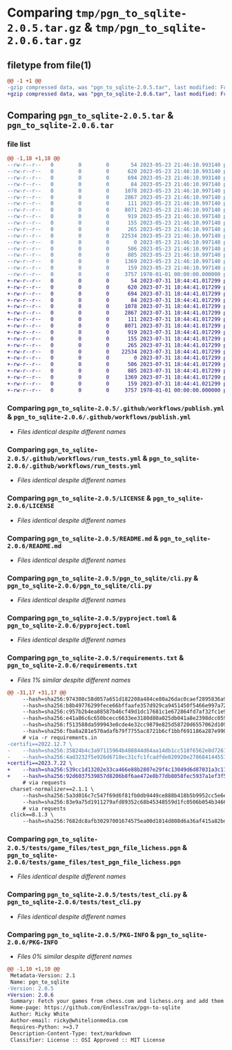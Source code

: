 # Comparing `tmp/pgn_to_sqlite-2.0.5.tar.gz` & `tmp/pgn_to_sqlite-2.0.6.tar.gz`

## filetype from file(1)

```diff
@@ -1 +1 @@
-gzip compressed data, was "pgn_to_sqlite-2.0.5.tar", last modified: Fri Jan  1 00:00:00 2016, max compression
+gzip compressed data, was "pgn_to_sqlite-2.0.6.tar", last modified: Fri Jan  1 00:00:00 2016, max compression
```

## Comparing `pgn_to_sqlite-2.0.5.tar` & `pgn_to_sqlite-2.0.6.tar`

### file list

```diff
@@ -1,18 +1,18 @@
--rw-r--r--   0        0        0       54 2023-05-23 21:46:10.993140 pgn_to_sqlite-2.0.5/.coveragerc
--rw-r--r--   0        0        0      620 2023-05-23 21:46:10.993140 pgn_to_sqlite-2.0.5/.github/workflows/publish.yml
--rw-r--r--   0        0        0      694 2023-05-23 21:46:10.993140 pgn_to_sqlite-2.0.5/.github/workflows/run_tests.yml
--rw-r--r--   0        0        0       84 2023-05-23 21:46:10.997140 pgn_to_sqlite-2.0.5/.gitignore
--rw-r--r--   0        0        0     1078 2023-05-23 21:46:10.997140 pgn_to_sqlite-2.0.5/LICENSE
--rw-r--r--   0        0        0     2867 2023-05-23 21:46:10.997140 pgn_to_sqlite-2.0.5/README.md
--rw-r--r--   0        0        0      111 2023-05-23 21:46:10.997140 pgn_to_sqlite-2.0.5/pgn_to_sqlite/__init__.py
--rw-r--r--   0        0        0     8071 2023-05-23 21:46:10.997140 pgn_to_sqlite-2.0.5/pgn_to_sqlite/cli.py
--rw-r--r--   0        0        0      919 2023-05-23 21:46:10.997140 pgn_to_sqlite-2.0.5/pyproject.toml
--rw-r--r--   0        0        0      155 2023-05-23 21:46:10.997140 pgn_to_sqlite-2.0.5/pytest.ini
--rw-r--r--   0        0        0      265 2023-05-23 21:46:10.997140 pgn_to_sqlite-2.0.5/requirements.in
--rw-r--r--   0        0        0    22534 2023-05-23 21:46:10.997140 pgn_to_sqlite-2.0.5/requirements.txt
--rw-r--r--   0        0        0        0 2023-05-23 21:46:10.997140 pgn_to_sqlite-2.0.5/tests/__init__.py
--rw-r--r--   0        0        0      506 2023-05-23 21:46:10.997140 pgn_to_sqlite-2.0.5/tests/game_files/test_pgn_file_chess_dotcom.pgn
--rw-r--r--   0        0        0      885 2023-05-23 21:46:10.997140 pgn_to_sqlite-2.0.5/tests/game_files/test_pgn_file_lichess.pgn
--rw-r--r--   0        0        0     1369 2023-05-23 21:46:10.997140 pgn_to_sqlite-2.0.5/tests/test_cli.py
--rw-r--r--   0        0        0      159 2023-05-23 21:46:10.997140 pgn_to_sqlite-2.0.5/tox.ini
--rw-r--r--   0        0        0     3757 1970-01-01 00:00:00.000000 pgn_to_sqlite-2.0.5/PKG-INFO
+-rw-r--r--   0        0        0       54 2023-07-31 18:44:41.017299 pgn_to_sqlite-2.0.6/.coveragerc
+-rw-r--r--   0        0        0      620 2023-07-31 18:44:41.017299 pgn_to_sqlite-2.0.6/.github/workflows/publish.yml
+-rw-r--r--   0        0        0      694 2023-07-31 18:44:41.017299 pgn_to_sqlite-2.0.6/.github/workflows/run_tests.yml
+-rw-r--r--   0        0        0       84 2023-07-31 18:44:41.017299 pgn_to_sqlite-2.0.6/.gitignore
+-rw-r--r--   0        0        0     1078 2023-07-31 18:44:41.017299 pgn_to_sqlite-2.0.6/LICENSE
+-rw-r--r--   0        0        0     2867 2023-07-31 18:44:41.017299 pgn_to_sqlite-2.0.6/README.md
+-rw-r--r--   0        0        0      111 2023-07-31 18:44:41.017299 pgn_to_sqlite-2.0.6/pgn_to_sqlite/__init__.py
+-rw-r--r--   0        0        0     8071 2023-07-31 18:44:41.017299 pgn_to_sqlite-2.0.6/pgn_to_sqlite/cli.py
+-rw-r--r--   0        0        0      919 2023-07-31 18:44:41.017299 pgn_to_sqlite-2.0.6/pyproject.toml
+-rw-r--r--   0        0        0      155 2023-07-31 18:44:41.017299 pgn_to_sqlite-2.0.6/pytest.ini
+-rw-r--r--   0        0        0      265 2023-07-31 18:44:41.017299 pgn_to_sqlite-2.0.6/requirements.in
+-rw-r--r--   0        0        0    22534 2023-07-31 18:44:41.017299 pgn_to_sqlite-2.0.6/requirements.txt
+-rw-r--r--   0        0        0        0 2023-07-31 18:44:41.017299 pgn_to_sqlite-2.0.6/tests/__init__.py
+-rw-r--r--   0        0        0      506 2023-07-31 18:44:41.017299 pgn_to_sqlite-2.0.6/tests/game_files/test_pgn_file_chess_dotcom.pgn
+-rw-r--r--   0        0        0      885 2023-07-31 18:44:41.017299 pgn_to_sqlite-2.0.6/tests/game_files/test_pgn_file_lichess.pgn
+-rw-r--r--   0        0        0     1369 2023-07-31 18:44:41.017299 pgn_to_sqlite-2.0.6/tests/test_cli.py
+-rw-r--r--   0        0        0      159 2023-07-31 18:44:41.021299 pgn_to_sqlite-2.0.6/tox.ini
+-rw-r--r--   0        0        0     3757 1970-01-01 00:00:00.000000 pgn_to_sqlite-2.0.6/PKG-INFO
```

### Comparing `pgn_to_sqlite-2.0.5/.github/workflows/publish.yml` & `pgn_to_sqlite-2.0.6/.github/workflows/publish.yml`

 * *Files identical despite different names*

### Comparing `pgn_to_sqlite-2.0.5/.github/workflows/run_tests.yml` & `pgn_to_sqlite-2.0.6/.github/workflows/run_tests.yml`

 * *Files identical despite different names*

### Comparing `pgn_to_sqlite-2.0.5/LICENSE` & `pgn_to_sqlite-2.0.6/LICENSE`

 * *Files identical despite different names*

### Comparing `pgn_to_sqlite-2.0.5/README.md` & `pgn_to_sqlite-2.0.6/README.md`

 * *Files identical despite different names*

### Comparing `pgn_to_sqlite-2.0.5/pgn_to_sqlite/cli.py` & `pgn_to_sqlite-2.0.6/pgn_to_sqlite/cli.py`

 * *Files identical despite different names*

### Comparing `pgn_to_sqlite-2.0.5/pyproject.toml` & `pgn_to_sqlite-2.0.6/pyproject.toml`

 * *Files identical despite different names*

### Comparing `pgn_to_sqlite-2.0.5/requirements.txt` & `pgn_to_sqlite-2.0.6/requirements.txt`

 * *Files 1% similar despite different names*

```diff
@@ -31,17 +31,17 @@
     --hash=sha256:974308c58d057a651d182208a484ce80a26dac0caef2895836a92dd6ebd725e0 \
     --hash=sha256:b8b49776299fece66bffaafe357d929ca9451450f5466e997a7285ab0fe28e3b \
     --hash=sha256:c957b2b4ea88587b46cf49d1dc17681c1e672864fd7af32fc1e9664d572b3458 \
     --hash=sha256:e41a86c6c650bcecc6633ee3180d80a025db041a8e2398dcc059b3afa8382cd4 \
     --hash=sha256:f513588da599943e0cde4e32cc9879e825d58720d6557062d1098c5ad80080e1 \
     --hash=sha256:fba8a281e570adafb79f7755ac8721b6cf1bbf691186a287e990c7929c7692ff
     # via -r requirements.in
-certifi==2022.12.7 \
-    --hash=sha256:35824b4c3a97115964b408844d64aa14db1cc518f6562e8d7261699d1350a9e3 \
-    --hash=sha256:4ad3232f5e926d6718ec31cfc1fcadfde020920e278684144551c91769c7bc18
+certifi==2023.7.22 \
+    --hash=sha256:539cc1d13202e33ca466e88b2807e29f4c13049d6d87031a3c110744495cb082 \
+    --hash=sha256:92d6037539857d8206b8f6ae472e8b77db8058fec5937a1ef3f54304089edbb9
     # via requests
 charset-normalizer==2.1.1 \
     --hash=sha256:5a3d016c7c547f69d6f81fb0db9449ce888b418b5b9952cc5e6e66843e9dd845 \
     --hash=sha256:83e9a75d1911279afd89352c68b45348559d1fc0506b054b346651b5e7fee29f
     # via requests
 click==8.1.3 \
     --hash=sha256:7682dc8afb30297001674575ea00d1814d808d6a36af415a82bd481d37ba7b8e \
```

### Comparing `pgn_to_sqlite-2.0.5/tests/game_files/test_pgn_file_lichess.pgn` & `pgn_to_sqlite-2.0.6/tests/game_files/test_pgn_file_lichess.pgn`

 * *Files identical despite different names*

### Comparing `pgn_to_sqlite-2.0.5/tests/test_cli.py` & `pgn_to_sqlite-2.0.6/tests/test_cli.py`

 * *Files identical despite different names*

### Comparing `pgn_to_sqlite-2.0.5/PKG-INFO` & `pgn_to_sqlite-2.0.6/PKG-INFO`

 * *Files 0% similar despite different names*

```diff
@@ -1,10 +1,10 @@
 Metadata-Version: 2.1
 Name: pgn_to_sqlite
-Version: 2.0.5
+Version: 2.0.6
 Summary: Fetch your games from chess.com and lichess.org and add them to a sqlite database
 Home-page: https://github.com/EndlessTrax/pgn-to-sqlite
 Author: Ricky White
 Author-email: ricky@whitelionmedia.com
 Requires-Python: >=3.7
 Description-Content-Type: text/markdown
 Classifier: License :: OSI Approved :: MIT License
```

